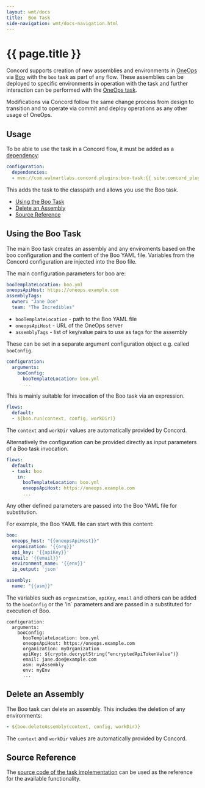 ```yaml
---
layout: wmt/docs
title:  Boo Task
side-navigation: wmt/docs-navigation.html
---
```


# {{ page.title }}

Concord supports creation of new assemblies and environments in
[OneOps](http://oneops.com/) via
[Boo](https://github.com/oneops/boo)
with the `boo` task as part of any flow. These assemblies can be deployed to
specific environments in operation with the task and further interaction can be
performed with the
[OneOps task](./oneops.html).

Modifications via Concord follow the same change process from design to
transition and to operate via commit and deploy operations as any other usage
of OneOps.


<a name="usage"/>

## Usage

To be able to use the task in a Concord flow, it must be added as a
[dependency](../getting-started/concord-dsl.html#dependencies):

```yaml
configuration:
  dependencies:
  - mvn://com.walmartlabs.concord.plugins:boo-task:{{ site.concord_plugins_version }}
```

This adds the task to the classpath and allows you use the Boo task.

- [Using the Boo Task](#using)
- [Delete an Assembly](#delete)
- [Source Reference](#source)


<a name="using"/>

## Using the Boo Task

The main Boo task creates an assembly and any enviroments based on the boo
configuration and the content of the Boo YAML file. Variables from the Concord
configuration are injected into the Boo file.

The main configuration parameters for boo are:

```yaml
booTemplateLocation: boo.yml
oneopsApiHost: https://oneops.example.com
assemblyTags:
  owner: "Jane Doe"
  team: "The Incredibles"
```

- `booTemplateLocation` - path to the Boo YAML file
- `oneopsApiHost` - URL of the OneOps server
- `assemblyTags` - list of key/value pairs to use as tags for the assembly

These can be set in a separate argument configuration object e.g. called
`booConfig`.


```yaml
configuration:
  arguments:
    booConfig:
      booTemplateLocation: boo.yml
      ...
```

This is mainly suitable for invocation of the Boo task via an
expression.

```yaml
flows:
  default:
  - ${boo.run(context, config, workDir)}
```

The `context` and `workDir` values are automatically provided by Concord.

Alternatively the configuration can be provided directly as input parameters of
a Boo task invocation.

```yaml
flows:
  default:
  - task: boo
    in:
      booTemplateLocation: boo.yml
      oneopsApiHost: https://oneops.example.com
      ...
````

Any other defined parameters are passed into the Boo YAML file for
substitution.

For example, the Boo YAML file can start with this content:

```yaml
boo:
  oneops_host: "{{oneopsApiHost}}"
  organization: '{{org}}'
  api_key: '{{apiKey}}'
  email: '{{email}}'
  environment_name: '{{env}}'
  ip_output: 'json'

assembly:
  name: "{{asm}}"
```

The variables such as `organization`, `apiKey`, `email` and others can be added to
the `booConfig` or the 'in` parameters and are passed in a substituted for
execution of Boo.

```
configuration:
  arguments:
    booConfig:
      booTemplateLocation: boo.yml
      oneopsApiHost: https://oneops.example.com
      organization: myOrganization
      apiKey: ${crypto.decryptString("encryptedApiTokenValue")}
      email: jane.doe@example.com
      asm: myAssembly
      env: myEnv
      ...
```


<a name="delete"/>

## Delete an Assembly

The Boo task can delete an assembly. This includes the deletion of any
environments:

```yaml
- ${boo.deleteAssembly(context, config, workDir)}
```

The `context` and `workDir` values are automatically provided by Concord.


<a name="source"/>

## Source Reference

The
[source code of the task implementation]({{site.concord_plugins_source}}tree/master/tasks/boo)
can be used as the reference for the available functionality.
